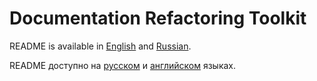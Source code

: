 Documentation Refactoring Toolkit
=================================

README is available in [English](README_en.md) and [Russian](README_ru.md).

README доступно на [русском](README_ru.md) и [английском](README_en.md) языках.
